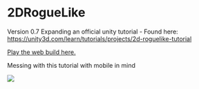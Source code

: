 # 2DRogueLike
Version 0.7
Expanding an official unity tutorial - Found here: https://unity3d.com/learn/tutorials/projects/2d-roguelike-tutorial

[Play the web build here.](http://clcreations.github.io/2droguelike/index.html)

Messing with this tutorial with mobile in mind

![](http://i.imgur.com/rY4i3sE.gif)
